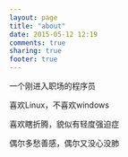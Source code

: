 ```yaml
---
layout: page
title: "about"
date: 2015-05-12 12:19
comments: true
sharing: true
footer: true
---
```


一个刚进入职场的程序员

喜欢Linux，不喜欢windows

喜欢瞎折腾，貌似有轻度强迫症

偶尔多愁善感，偶尔又没心没肺

